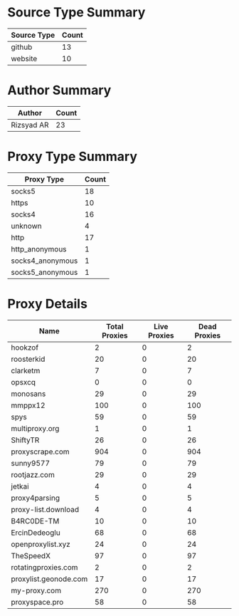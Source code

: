 # Source Type Summary

| Source Type | Count |
|-------------|-------|
| github | 13 |
| website | 10 |


# Author Summary

| Author | Count |
|--------|-------|
| Rizsyad AR | 23 |


# Proxy Type Summary

| Proxy Type | Count |
|------------|-------|
| socks5 | 18 |
| https | 10 |
| socks4 | 16 |
| unknown | 4 |
| http | 17 |
| http_anonymous | 1 |
| socks4_anonymous | 1 |
| socks5_anonymous | 1 |


# Proxy Details

| Name | Total Proxies | Live Proxies | Dead Proxies |
|------|---------------|--------------|---------------|
| hookzof | 2 | 0 | 2 |
| roosterkid | 20 | 0 | 20 |
| clarketm | 7 | 0 | 7 |
| opsxcq | 0 | 0 | 0 |
| monosans | 29 | 0 | 29 |
| mmppx12 | 100 | 0 | 100 |
| spys | 59 | 0 | 59 |
| multiproxy.org | 1 | 0 | 1 |
| ShiftyTR | 26 | 0 | 26 |
| proxyscrape.com | 904 | 0 | 904 |
| sunny9577 | 79 | 0 | 79 |
| rootjazz.com | 29 | 0 | 29 |
| jetkai | 4 | 0 | 4 |
| proxy4parsing | 5 | 0 | 5 |
| proxy-list.download | 4 | 0 | 4 |
| B4RC0DE-TM | 10 | 0 | 10 |
| ErcinDedeoglu | 68 | 0 | 68 |
| openproxylist.xyz | 24 | 0 | 24 |
| TheSpeedX | 97 | 0 | 97 |
| rotatingproxies.com | 2 | 0 | 2 |
| proxylist.geonode.com | 17 | 0 | 17 |
| my-proxy.com | 270 | 0 | 270 |
| proxyspace.pro | 58 | 0 | 58 |
